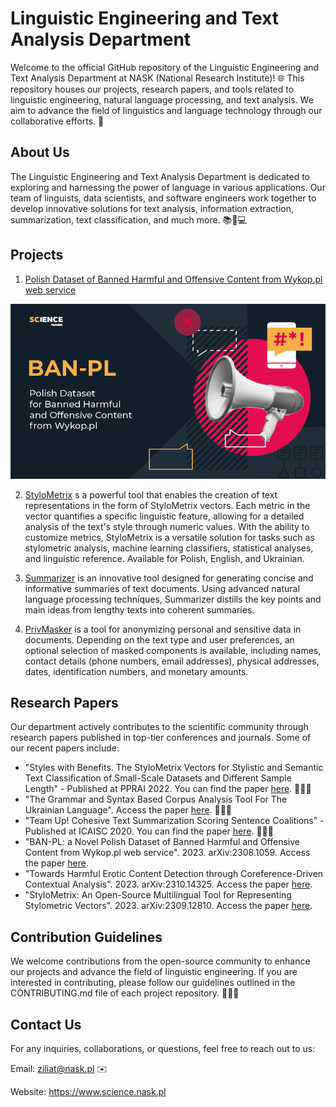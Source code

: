# Linguistic Engineering and Text Analysis Department

Welcome to the official GitHub repository of the Linguistic Engineering and Text Analysis Department at NASK (National Research Institute)! 🌐 This repository houses our projects, research papers, and tools related to linguistic engineering, natural language processing, and text analysis. We aim to advance the field of linguistics and language technology through our collaborative efforts. 🚀

<!---
![Our team](https://github.com/ZILiAT-NASK/ZILiAT-NASK/blob/main/team.jpeg)
-->

## About Us
The Linguistic Engineering and Text Analysis Department is dedicated to exploring and harnessing the power of language in various applications. Our team of linguists, data scientists, and software engineers work together to develop innovative solutions for text analysis, information extraction, summarization, text classification, and much more. 📚🧠💻

## Projects
1. [Polish Dataset of Banned Harmful and Offensive Content from Wykop.pl web service](https://github.com/ZILiAT-NASK/BAN-PL/tree/main)

![BAN-PL](https://github.com/ZILiAT-NASK/BAN-PL/blob/main/imgs/thumbnail.png)

2. [StyloMetrix](https://github.com/ZILiAT-NASK/StyloMetrix) s a powerful tool that enables the creation of text representations in the form of StyloMetrix vectors. Each metric in the vector quantifies a specific linguistic feature, allowing for a detailed analysis of the text's style through numeric values. With the ability to customize metrics, StyloMetrix is a versatile solution for tasks such as stylometric analysis, machine learning classifiers, statistical analyses, and linguistic reference. Available for Polish, English, and Ukrainian.

3. [Summarizer](https://github.com/ZILiAT-NASK/Summarizer) is an innovative tool designed for generating concise and informative summaries of text documents. Using advanced natural language processing techniques, Summarizer distills the key points and main ideas from lengthy texts into coherent summaries.

4. [PrivMasker](https://github.com/ZILiAT-NASK/PrivMasker) is a tool for anonymizing personal and sensitive data in documents. Depending on the text type and user preferences, an optional selection of masked components is available, including names, contact details (phone numbers, email addresses), physical addresses, dates, identification numbers, and monetary amounts. 

## Research Papers
Our department actively contributes to the scientific community through research papers published in top-tier conferences and journals. Some of our recent papers include:

- "Styles with Benefits. The StyloMetrix Vectors for Stylistic and Semantic Text Classification of Small-Scale Datasets and Different Sample Length" - Published at PPRAI 2022. You can find the paper [here](https://wydawnictwo.umg.edu.pl/pp-rai2022/pdfs/41_pp-rai-2022-121.pdf). 📝🔬🌐
- "The Grammar and Syntax Based Corpus Analysis Tool For The Ukrainian Language". Access the paper [here](https://arxiv.org/pdf/2305.13530.pdf). 📝🔎🔄
- "Team Up! Cohesive Text Summarization Scoring Sentence Coalitions" - Published at ICAISC 2020. You can find the paper [here](https://www.researchgate.net/profile/Inez-Okulska/publication/344865487_Team_up_Cohesive_Text_Summarization_Scoring_Sentence_Coalitions/links/5f949ba992851c14bce559a6/Team-up-Cohesive-Text-Summarization-Scoring-Sentence-Coalitions.pdf). 📝🔬🌐
- "BAN-PL: a Novel Polish Dataset of Banned Harmful and Offensive Content from Wykop.pl web service". 2023. arXiv:2308.1059. Access the paper [here](https://arxiv.org/abs/2308.10592). 
- "Towards Harmful Erotic Content Detection through Coreference-Driven Contextual Analysis". 2023. arXiv:2310.14325. Access the paper [here](https://aclanthology.org/2023.crac-main.8.pdf). 
- "StyloMetrix: An Open-Source Multilingual Tool for Representing Stylometric Vectors". 2023. arXiv:2309.12810. Access the paper [here](https://arxiv.org/abs/2309.12810). 

## Contribution Guidelines
We welcome contributions from the open-source community to enhance our projects and advance the field of linguistic engineering. If you are interested in contributing, please follow our guidelines outlined in the CONTRIBUTING.md file of each project repository. 🙌🔧📝

## Contact Us
For any inquiries, collaborations, or questions, feel free to reach out to us:

Email: ziliat@nask.pl ✉️

Website: https://www.science.nask.pl

